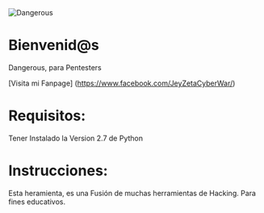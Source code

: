 <img src="http://i.imgur.com/eFApCw6.png" title="Dangerous">

# Bienvenid@s

Dangerous, para Pentesters

[Visita mi Fanpage] (https://www.facebook.com/JeyZetaCyberWar/)

# Requisitos:

Tener Instalado la Version 2.7 de Python

# Instrucciones:

Esta heramienta, es una Fusión de muchas herramientas de Hacking.
Para fines educativos.
